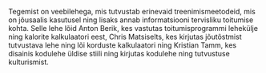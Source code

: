 Tegemist on veebilehega, mis tutvustab erinevaid treenimismeetodeid, mis on jõusaalis kasutusel ning lisaks annab informatsiooni tervisliku toitumise kohta. Selle lehe lõid Anton Berik, kes vastutas toitumisprogrammi lehekülje ning kalorite kalkulaatori eest, Chris Matsiselts, kes kirjutas  jõutõstmist tutvustava lehe ning lõi korduste kalkulaatori ning Kristian Tamm, kes disainis kodulehe üldise stiili ning kirjutas kodulehe ning tutvustuse kulturismist.
